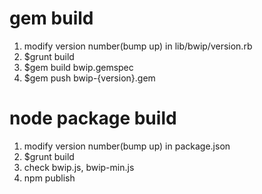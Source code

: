 # gem build

1. modify version number(bump up) in lib/bwip/version.rb
2. $grunt build
3. $gem build bwip.gemspec
4. $gem push bwip-{version}.gem

# node package build

1. modify version number(bump up) in package.json
2. $grunt build
3. check bwip.js, bwip-min.js
4. npm publish
